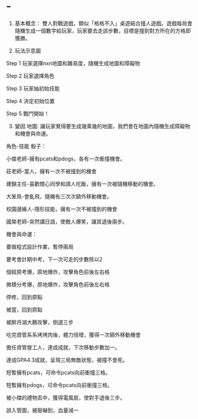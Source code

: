 # -
1. 基本概念：
雙人對戰遊戲，類似「格格不入」桌遊結合撞人遊戲。遊戲每局會隨機生成一個數字給玩家，玩家要去走該步數，目標是撞到對方所在的方格即獲勝。

2. 玩法示意圖
  
Step 1 玩家選擇nxn地圖和難易度，隨機生成地圖和障礙物

Step 2 玩家選擇角色

Step 3 玩家抽初始技能

Step 4 決定初始位置

Step 5 戰鬥開始！



3. 變因
地圖:
讓玩家覺得要生成幾乘幾的地圖，我們會在地圖內隨機生成障礙物和機會與命運。

角色-技能 骰子：

小傑老師-擁有pcats和pdogs，各有一次衝撞機會。

莊老師-當人，擁有一次不被撞到的機會

建錦主任-喜歡關心同學和請人吃飯，擁有一次被隨機移動的機會。

大笨鳥-會亂飛，隨機有三次次額外移動機會。

校園邊緣人-隱形技能，擁有一次不被撞到的機會

國榮老師-突然講日語，使敵人爆笑，讓其退後兩步。


機會與命運：

要做程式設計作業，暫停兩局

要考會計期中考，下一次可走的步數除以2

個經原考爆，原地爆炸，攻擊角色前後左右格

微積分考爆，原地爆炸，攻擊角色前後左右格

停修，回到原點

被當，回到原點

被醉月湖大鵝攻擊，倒退三步

吃完資管系系烤烤肉後，體力倍增，獲得一次額外移動機會

擔任資管營工人，達成成就，下次移動步數加一。

達成GPA4.3成就，呈現三局無敵狀態，被撞不會死。

短暫擁有pcats，可命令pcats向前衝撞三格。

短暫擁有pdogs，可命令pcats向前衝撞三格。

被小傑的禮物丟中，獲得電風扇，使對手退後三步。

誤入管圖，被廢嚇到，血量減一
